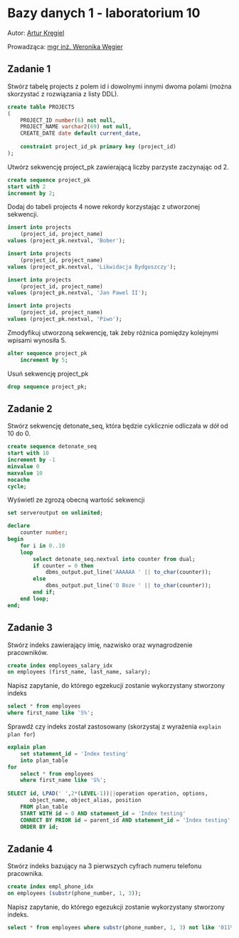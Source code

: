 # Bazy danych 1 - laboratorium 10

Autor: [Artur Kręgiel](https://github.com/arkregiel)

Prowadząca: [mgr inż. Weronika Węgier](https://www.kssk.pwr.edu.pl/users/wegier)

## Zadanie 1

Stwórz tabelę projects z polem id i dowolnymi innymi dwoma polami (można skorzystać z rozwiązania z listy DDL).

```sql
create table PROJECTS
(
    PROJECT_ID number(6) not null,
    PROJECT_NAME varchar2(69) not null,
    CREATE_DATE date default current_date,
    
    constraint project_id_pk primary key (project_id)
);
```

Utwórz sekwencję project_pk zawierającą liczby parzyste zaczynając od 2.

```sql
create sequence project_pk
start with 2
increment by 2;
```

Dodaj do tabeli projects 4 nowe rekordy korzystając z utworzonej
sekwencji.

```sql
insert into projects
    (project_id, project_name)
values (project_pk.nextval, 'Bober');

insert into projects
    (project_id, project_name)
values (project_pk.nextval, 'Likwidacja Bydgoszczy');

insert into projects
    (project_id, project_name)
values (project_pk.nextval, 'Jan Pawel II');

insert into projects
    (project_id, project_name)
values (project_pk.nextval, 'Piwo');
```

Zmodyfikuj utworzoną sekwencję, tak żeby różnica pomiędzy kolejnymi wpisami wynosiła 5.

```sql
alter sequence project_pk
    increment by 5;
```

Usuń sekwencję project_pk

```sql
drop sequence project_pk;
```

## Zadanie 2

Stwórz sekwencję detonate_seq, która będzie cyklicznie odliczała
w dół od 10 do 0.

```sql
create sequence detonate_seq
start with 10
increment by -1
minvalue 0
maxvalue 10
nocache
cycle;
```

Wyświetl ze zgrozą obecną wartość sekwencji

```sql
set serveroutput on unlimited;

declare
    counter number;
begin
    for i in 0..10
    loop
        select detonate_seq.nextval into counter from dual;
        if counter = 0 then
            dbms_output.put_line('AAAAAA ' || to_char(counter));
        else
            dbms_output.put_line('O Boze ' || to_char(counter));
        end if;
    end loop;
end;
```

## Zadanie 3

Stwórz indeks zawierający imię, nazwisko oraz wynagrodzenie pracowników.

```sql
create index employees_salary_idx
on employees (first_name, last_name, salary);
```

Napisz zapytanie, do którego egzekucji zostanie wykorzystany stworzony indeks

```sql
select * from employees
where first_name like 'S%';
```

Sprawdź czy indeks został zastosowany (skorzystaj z wyrażenia `explain plan for`)

```sql
explain plan
    set statement_id = 'Index testing'
    into plan_table
for
    select * from employees
    where first_name like 'S%';
    
SELECT id, LPAD(' ',2*(LEVEL-1))||operation operation, options,
       object_name, object_alias, position 
    FROM plan_table 
    START WITH id = 0 AND statement_id = 'Index testing'
    CONNECT BY PRIOR id = parent_id AND statement_id = 'Index testing'
    ORDER BY id;
```

## Zadanie 4

Stwórz indeks bazujący na 3 pierwszych cyfrach numeru telefonu pracownika.

```sql
create index empl_phone_idx
on employees (substr(phone_number, 1, 3));
```

Napisz zapytanie, do którego egezukcji zostanie wykorzystany stworzony indeks.

```sql
select * from employees where substr(phone_number, 1, 3) not like '011%';
```